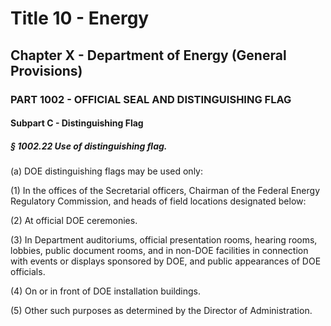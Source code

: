 
# Title 10 - Energy
## Chapter X - Department of Energy (General Provisions)
### PART 1002 - OFFICIAL SEAL AND DISTINGUISHING FLAG
#### Subpart C - Distinguishing Flag
##### § 1002.22 Use of distinguishing flag.

(a) DOE distinguishing flags may be used only:

(1) In the offices of the Secretarial officers, Chairman of the Federal Energy Regulatory Commission, and heads of field locations designated below:

(2) At official DOE ceremonies.

(3) In Department auditoriums, official presentation rooms, hearing rooms, lobbies, public document rooms, and in non-DOE facilities in connection with events or displays sponsored by DOE, and public appearances of DOE officials.

(4) On or in front of DOE installation buildings.

(5) Other such purposes as determined by the Director of Administration.
